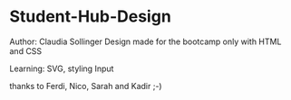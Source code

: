 # Student-Hub-Design

Author: Claudia Sollinger
Design made for the bootcamp only with HTML and CSS

Learning:
SVG, styling Input

thanks to Ferdi, Nico, Sarah and Kadir ;-)